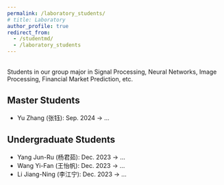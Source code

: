 ```yaml
---
permalink: /laboratory_students/
# title: Laboratory
author_profile: true
redirect_from: 
  - /studentmd/
  - /laboratory_students
---
```


<br />
Students in our group major in Signal Processing, Neural Networks, Image Processing, Financial Market Prediction, etc.

Master Students
--------
* Yu Zhang (张钰): Sep. 2024 -> …


Undergraduate Students
--------
* Yang Jun-Ru (杨君茹): Dec. 2023 -> …
* Wang Yi-Fan (王怡帆): Dec. 2023 -> …
* Li Jiang-Ning (李江宁): Dec. 2023 -> …

